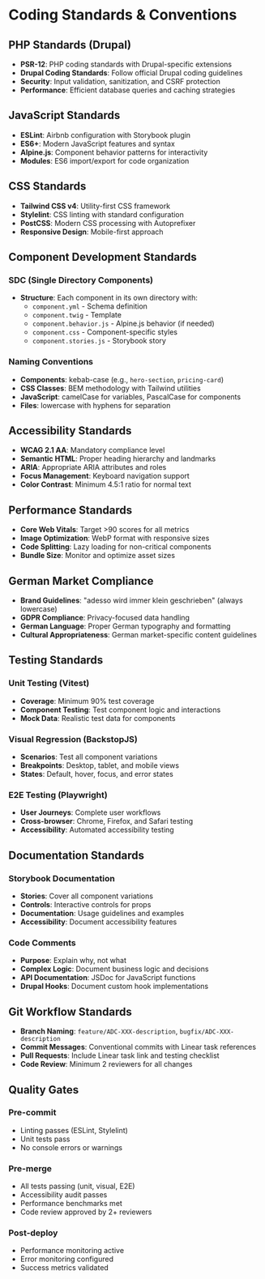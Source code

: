 # Coding Standards & Conventions

## PHP Standards (Drupal)
- **PSR-12**: PHP coding standards with Drupal-specific extensions
- **Drupal Coding Standards**: Follow official Drupal coding guidelines
- **Security**: Input validation, sanitization, and CSRF protection
- **Performance**: Efficient database queries and caching strategies

## JavaScript Standards
- **ESLint**: Airbnb configuration with Storybook plugin
- **ES6+**: Modern JavaScript features and syntax
- **Alpine.js**: Component behavior patterns for interactivity
- **Modules**: ES6 import/export for code organization

## CSS Standards
- **Tailwind CSS v4**: Utility-first CSS framework
- **Stylelint**: CSS linting with standard configuration
- **PostCSS**: Modern CSS processing with Autoprefixer
- **Responsive Design**: Mobile-first approach

## Component Development Standards
### SDC (Single Directory Components)
- **Structure**: Each component in its own directory with:
  - `component.yml` - Schema definition
  - `component.twig` - Template
  - `component.behavior.js` - Alpine.js behavior (if needed)
  - `component.css` - Component-specific styles
  - `component.stories.js` - Storybook story

### Naming Conventions
- **Components**: kebab-case (e.g., `hero-section`, `pricing-card`)
- **CSS Classes**: BEM methodology with Tailwind utilities
- **JavaScript**: camelCase for variables, PascalCase for components
- **Files**: lowercase with hyphens for separation

## Accessibility Standards
- **WCAG 2.1 AA**: Mandatory compliance level
- **Semantic HTML**: Proper heading hierarchy and landmarks
- **ARIA**: Appropriate ARIA attributes and roles
- **Focus Management**: Keyboard navigation support
- **Color Contrast**: Minimum 4.5:1 ratio for normal text

## Performance Standards
- **Core Web Vitals**: Target >90 scores for all metrics
- **Image Optimization**: WebP format with responsive sizes
- **Code Splitting**: Lazy loading for non-critical components
- **Bundle Size**: Monitor and optimize asset sizes

## German Market Compliance
- **Brand Guidelines**: "adesso wird immer klein geschrieben" (always lowercase)
- **GDPR Compliance**: Privacy-focused data handling
- **German Language**: Proper German typography and formatting
- **Cultural Appropriateness**: German market-specific content guidelines

## Testing Standards
### Unit Testing (Vitest)
- **Coverage**: Minimum 90% test coverage
- **Component Testing**: Test component logic and interactions
- **Mock Data**: Realistic test data for components

### Visual Regression (BackstopJS)
- **Scenarios**: Test all component variations
- **Breakpoints**: Desktop, tablet, and mobile views
- **States**: Default, hover, focus, and error states

### E2E Testing (Playwright)
- **User Journeys**: Complete user workflows
- **Cross-browser**: Chrome, Firefox, and Safari testing
- **Accessibility**: Automated accessibility testing

## Documentation Standards
### Storybook Documentation
- **Stories**: Cover all component variations
- **Controls**: Interactive controls for props
- **Documentation**: Usage guidelines and examples
- **Accessibility**: Document accessibility features

### Code Comments
- **Purpose**: Explain why, not what
- **Complex Logic**: Document business logic and decisions
- **API Documentation**: JSDoc for JavaScript functions
- **Drupal Hooks**: Document custom hook implementations

## Git Workflow Standards
- **Branch Naming**: `feature/ADC-XXX-description`, `bugfix/ADC-XXX-description`
- **Commit Messages**: Conventional commits with Linear task references
- **Pull Requests**: Include Linear task link and testing checklist
- **Code Review**: Minimum 2 reviewers for all changes

## Quality Gates
### Pre-commit
- Linting passes (ESLint, Stylelint)
- Unit tests pass
- No console errors or warnings

### Pre-merge
- All tests passing (unit, visual, E2E)
- Accessibility audit passes
- Performance benchmarks met
- Code review approved by 2+ reviewers

### Post-deploy
- Performance monitoring active
- Error monitoring configured
- Success metrics validated